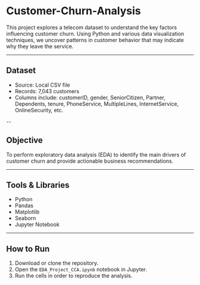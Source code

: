 # Customer-Churn-Analysis
This project explores a telecom dataset to understand the key factors influencing customer churn. Using Python and various data visualization techniques, we uncover patterns in customer behavior that may indicate why they leave the service.

---

## Dataset

- Source: Local CSV file
- Records: 7,043 customers
- Columns include: customerID, gender, SeniorCitizen, Partner, Dependents,
       tenure, PhoneService, MultipleLines, InternetService,
       OnlineSecurity, etc.
  
--

## Objective

To perform exploratory data analysis (EDA) to identify the main drivers of customer churn and provide actionable business recommendations.

---

## Tools & Libraries

- Python
- Pandas
- Matplotlib
- Seaborn
- Jupyter Notebook

---

## How to Run

1. Download or clone the repository.
2. Open the `EDA_Project_CCA.ipynb` notebook in Jupyter.
3. Run the cells in order to reproduce the analysis.
